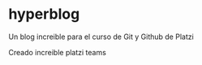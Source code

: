 # hyperblog
Un blog increible para el curso de Git y Github de Platzi

Creado increible platzi teams

